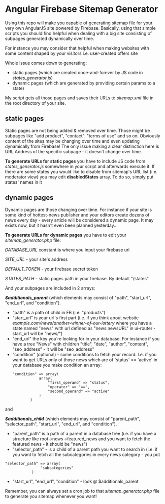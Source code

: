 # Angular Firebase Sitemap Generator

Using this repo will make you capable of generating sitemap file for your very own AngularJS site powered by Firebase. Basically, using that simple scripts you should find helpful when dealing with a big site consisting of subpages generated dynamically over time.

For instance you may consider that helpful when making websites with some content shaped by your visitors i.e. user-created offers site

Whole issue comes down to generating:
- static pages (which are created once-and-forever by JS code in _states_generator.js_)
- dynamic pages (which are generated by providing certain params to a state)

My script gets all those pages and saves their URLs to _sitemap.xml_ file in the root directory of your site.


## static pages

Static pages are not being added & removed over time. Those might be subpages like "add product", "contact". "terms of use" and so on. Obviously content of the sites may be changing over time and even updating dynamically from Firebase! The only issue making a clear distinction here is URL Address of the specific subpage - it doesn't change over time.

**To generate URLs for static pages** you have to include JS code from _states_generator.js_ somewhere in your script and afterwards execute it. If there are some states you would like to disable from sitemap's URL list (i.e. moderator view) you may edit **disabledStates** array. To do so, simply put states' names in it


## dynamic pages

Dynamic pages are those changing over time. For instance if your site is some kind of hottest-news publisher and your editors create dozens of news every day - every article will be considered a dynamic page. It may exists now, but it hasn't even been planned yesterday...

**To generate URLs for dynamic pages** you have to edit your _sitemap_generator.php_ file:

_DATABASE_URL_ constant is where you input your firebase url

_SITE_URL_ - your site's address

_DEFAULT_TOKEN_ - your firebase secret token

_STATES_PATH_ - static pages path in your firebase. By default "/states"

And your subpages are included in 2 arrays:

**_$additionals_parent_** (which elements may consist of "path", "start_url", "end_url", and "condition").
- "path" is a path of child in FB (i.e. "products")
- "start_url" is your url's first part (i.e. if you think about website _example.com/news/another-winner-of-our-lottery_ where you have a state named "news" with url defined as "news:newsURL" in ui-router - start_url will be "news/")
- "end_url" the key you're looking for in your database. For instance if you have a tree "News" with children "title", "date", "author", "content", "seo_address" - it will be "seo_address"
- "condition" (optional) - some conditions to fetch your record. I.e. if you want to get URLs only of those news which are of 'status' == 'active' in your database you make condition an array:
	```
    "condition" => array(
				array(
					"first_operand" => "status",
					"operator" => "==",
					"second_operand" => "active"
				)
			)
    ```

and

**_$additionals_child_** (which elements may consist of "parent_path", "selector_path", "start_url", "end_url", and "condition").
- "parent_path" is a path of a parent in a database tree (i.e. if you have a structure like root->news->featured_news and you want to fetch the featured news - it should be "news")
- "selector_path" - is a child of a parent path you want to search in (i.e. if you want to fetch all the subcategories in every news category - you put 
```
"selector_path" => array(
				"subcategories"
			)
```
- "start_url", "end_url", "condition" - look @ $additionals_parent



Remember, you can always set a cron job to that _sitemap_generator.php_ file to generate you sitemap whenever you want!
